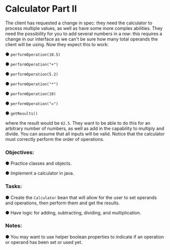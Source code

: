 # Calculator Part II

The client has requested a change in spec: they need the calculator to process multiple values, as well as have some more complex abilities. They need the possibility for you to add several numbers in a row: this requires a change in our interface as we can't be sure how many total operands the client will be using. Now they expect this to work:

● `performOperation(10.5)`

● `performOperation("+")`

● `performOperation(5.2)`

● `performOperation("*")`

● `performOperation(10)`

● `performOperation("=")`

● `getResults()`

where the result would be `62.5`. They want to be able to do this for an arbitrary number of numbers, as well as add in the capability to multiply and divide. You can assume that all inputs will be valid. Notice that the calculator must correctly perform the order of operations.

### Objectives:
● Practice classes and objects.

● Implement a calculator in java.

### Tasks:
● Create the `Calculator` bean that will allow for the user to set operands and operations, then perform them and get the results.

● Have logic for adding, subtracting, dividing, and multiplication.

### Notes:
● You may want to use helper boolean properties to indicate if an operation or operand has been set or used yet.